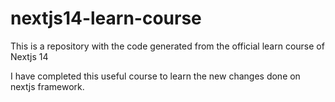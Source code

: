 # nextjs14-learn-course
This is a repository with the code generated from the official learn course of Nextjs 14

I have completed this useful course to learn the new changes done on nextjs framework.
